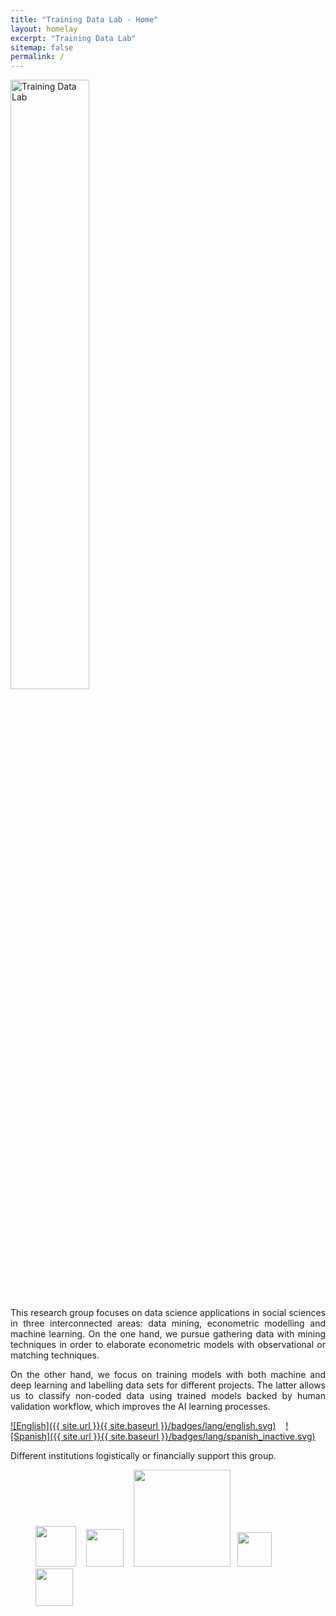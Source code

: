 ```yaml
---
title: "Training Data Lab - Home"
layout: homelay
excerpt: "Training Data Lab"
sitemap: false
permalink: /
---
```


<img src="{{ site.url }}{{ site.baseurl }}/images/svg/training-data-lab.svg" alt="Training Data Lab" height="50%" width="50%" />

<p align="justify">This research group focuses on data science applications in social sciences in three interconnected areas: data mining, econometric modelling and machine learning. On the one hand, we pursue gathering data with mining techniques in order to elaborate econometric models with observational or matching techniques.</p>

<p align="justify">On the other hand, we focus on training models with both machine and deep learning and labelling data sets for different projects. The latter allows us to classify non-coded data using trained models backed by human validation workflow, which improves the AI learning processes.</p>

[![English]({{ site.url }}{{ site.baseurl }}/badges/lang/english.svg)](https://training-datalab.com) &nbsp;&nbsp; [![Spanish]({{ site.url }}{{ site.baseurl }}/badges/lang/spanish_inactive.svg)](https://training-datalab.com/about-spanish)

Different institutions logistically or financially support this group.

<figure class="fourth">
  <img src="{{ site.url }}{{ site.baseurl }}/images/lab-logo.png" style="width: 65px"> &nbsp;&nbsp;
  <img src="{{ site.url }}{{ site.baseurl }}/images/logos/oxford.jpg" style="width: 60px"> &nbsp;&nbsp;
  <img src="{{ site.url }}{{ site.baseurl }}/images/logos/leiden.jpg" style="width: 155px">  &nbsp;
  <!-- <img src="{{ site.url }}{{ site.baseurl }}/images/logos/uct.png" style="width: 160px">  &nbsp;&nbsp;-->
  <img src="{{ site.url }}{{ site.baseurl }}/images/logos/usach.png" style="width: 55px"> &nbsp;&nbsp;&nbsp;
  <img src="{{ site.url }}{{ site.baseurl }}/images/logos/umayor.png" style="width: 60px">
</figure>
